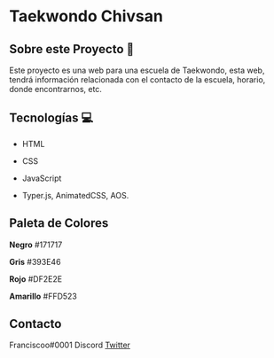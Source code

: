 # Taekwondo Chivsan

## Sobre este Proyecto 🥋

Este proyecto es una web para una escuela de Taekwondo, esta web, tendrá información relacionada con el contacto de la escuela, horario, donde encontrarnos, etc.

## Tecnologías 💻

- HTML

- CSS

- JavaScript

- Typer.js, AnimatedCSS, AOS.

## Paleta de Colores

**Negro** #171717

**Gris** #393E46

**Rojo** #DF2E2E

**Amarillo** #FFD523

## Contacto

Franciscoo#0001 Discord
[Twitter](https://twitter.com/FrancisCode_)
